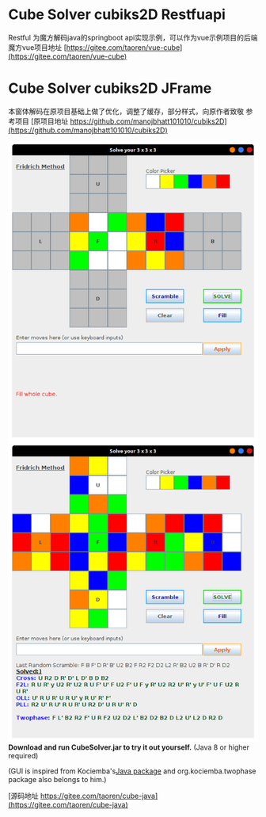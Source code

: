 # Cube Solver cubiks2D Restfuapi
Restful
为魔方解码java的springboot api实现示例，可以作为vue示例项目的后端
魔方vue项目地址
[https://gitee.com/taoren/vue-cube](https://gitee.com/taoren/vue-cube)


# Cube Solver cubiks2D JFrame
本窗体解码在原项目基础上做了优化，调整了缓存，部分样式，向原作者致敬
参考项目
[原项目地址 https://github.com/manojbhatt101010/cubiks2D](https://github.com/manojbhatt101010/cubiks2D)

![fill.png](Screenshots/fill.png)
![solution.png](Screenshots/solution.png)
**Download and run CubeSolver.jar to try it out yourself.** (Java 8 or higher required)

(GUI is inspired from Kociemba's[Java package](http://kociemba.org/download.htm) and org.kociemba.twophase package also belongs to him.)

[源码地址 https://gitee.com/taoren/cube-java](https://gitee.com/taoren/cube-java)